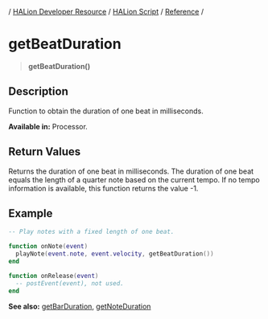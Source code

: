 / [HALion Developer Resource](../../HALion-Developer-Resource.md) / [HALion Script](./HALion-Script.md) / [Reference](./Reference.md) /

# getBeatDuration

>**getBeatDuration()**

## Description

Function to obtain the duration of one beat in milliseconds.

**Available in:** Processor.

## Return Values

Returns the duration of one beat in milliseconds. The duration of one beat equals the length of a quarter note based on the current tempo. If no tempo information is available, this function returns the value -1.

## Example

```lua
-- Play notes with a fixed length of one beat.

function onNote(event)
  playNote(event.note, event.velocity, getBeatDuration())
end

function onRelease(event)
  -- postEvent(event), not used.
end
```

**See also:** [getBarDuration](./getBarDuration.md), [getNoteDuration](./getNoteDuration.md)